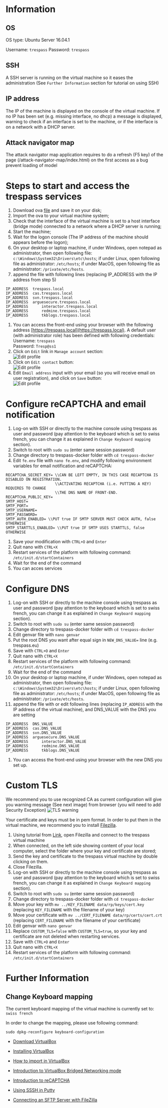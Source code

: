 # Information
## OS
OS type: Ubuntu Server 16.04.1

Username: `trespass` 
Password: `trespass`

## SSH
A SSH server is running on the virtual machine so it eases the administration (See `Further Information` section for tutorial on using SSH)

## IP address
The IP of the machine is displayed on the console of the virtual machine. If no IP has been set (e.g. missing interface, no dhcp) a message is displayed, warning to check if an interface is set to the machine, or if the interface is on a network with a DHCP server.

## Attack navigator map
The attack navigator map application requires to do a refresh (F5 key) of the page (/attack-navigator-map/index.html) on the first access as a bug prevent loading of model

# Steps to start and access the trespass services
1. Download ova [file](https://www.itrust.lu/trespass-enduser.ova) and save it on your disk;
1. Import the ova to your virtual machine system;
1. Check that the interface of the virtual machine is set to a host interface (bridge mode) connected to a network where a DHCP server is running;
1. Start the machine;
1. Wait for the logon console (The IP address of the machine should appears before the logon);
1. On your desktop or laptop machine, if under Windows, open notepad as administrator, then open following file: `c:\Windows\System32\Drivers\etc\hosts`; if under Linux, open following file as administrator: `/etc/hosts`; if under MacOS, open following file as administrator: `/private/etc/hosts`.
1. append the file with following lines (replacing IP_ADDRESS with the IP address from step 5)
```
IP_ADDRESS	trespass.local  
IP_ADDRESS	cas.trespass.local  
IP_ADDRESS	svn.trespass.local  
IP_ADDRESS	arguesecure.trespass.local  
IP_ADDRESS      interactor.trespass.local  
IP_ADDRESS      redmine.trespass.local  
IP_ADDRESS      tkblogs.trespass.local  
```

1. You can access the front-end using your browser with the following address [https://trespass.local](https://trespass.local). A default user (with administrator role) has been defined with following credentials:  
Username: `trespass`  
Password: `Tresp@ss1`
1. Click on `Edit` link in `Manage account` section:  
![Edit profile](./home.png  "Edit profile")
1. Click on `Edit contact` button:  
![Edit profile](./editcontact.png  "Edit contact")
1. Edit `Email address` input with your email (so you will receive email on user registration), and click on `Save` button:  
![Edit profile](./editemail.png  "Edit email")


# Configure reCAPTCHA and email notification
1. Log-on with SSH or directly to the machine console using trespass as user and password (pay attention to the keyboard which is set to swiss french, you can change it as explained in `Change Keyboard mapping` section). 
1. Switch to root with `sudo su` (enter same session password)
1. Change directory to trespass-docker folder with `cd trespass-docker`
1. Edit `fe.env` file with `nano fe.env`, and modify following environment variables for email notification and reCAPTCHA:  
```
RECAPTCHA_SECRET_KEY= \\CAN BE LEFT EMPTY, IN THIS CASE RECAPTCHA IS DISABLED ON REGISTRATION. 
                      \\ACTIVATING RECAPTCHA (i.e. PUTTING A KEY) REQUIRES TO CHANGE
                      \\THE DNS NAME OF FRONT-END. 
RECAPTCHA_PUBLIC_KEY=  
SMTP_HOST=  
SMTP_PORT=  
SMTP_USERNAME=  
SMTP_PASSWORD=  
SMTP_AUTH_ENABLED= \\PUT true IF SMTP SERVER MUST CHECK AUTH, false OTHERWISE  
SMTP_STARTTLS_ENABLED= \\PUT true IF SMTP USES STARTTLS, false OTHERWISE  
```
1. Save your modification with `CTRL+O` and `Enter`
1. Quit nano with `CTRL+X`
1. Restart services of the platform with following command: `/etc/init.d/startContainers`
1. Wait for the end of the command
1. You can acces services

# Configure DNS
1. Log-on with SSH or directly to the machine console using trespass as user and password (pay attention to the keyboard which is set to swiss french, you can change it as explained in `Change Keyboard mapping` section). 
1. Switch to root with `sudo su`  (enter same session password)
1. Change directory to trespass-docker folder with `cd trespass-docker`
1. Edit genvar file with `nano genvar`
1. Put the root DNS you want after equal sign in `NEW_DNS_VALUE=`  line (e.g. trespass.eu)
1. Save with `CTRL+O` and `Enter`
1. Quit nano with `CTRL+X`
1. Restart services of the platform with following command: `/etc/init.d/startContainers`
1. Wait for the end of the command
1. On your desktop or laptop machine, if under Windows, open notepad as administrator, then open following file: `c:\Windows\System32\Drivers\etc\hosts`; if under Linux, open following file as administrator: `/etc/hosts`; if under MacOS, open following file as administrator: `/private/etc/hosts`.
1. append the file with or edit following lines (replacing `IP_ADDRESS` with the IP address of the virtual machine), and DNS_VALUE with the DNS you are setting  
```
IP_ADDRESS	DNS_VALUE  
IP_ADDRESS	cas.DNS_VALUE  
IP_ADDRESS	svn.DNS_VALUE  
IP_ADDRESS	arguesecure.DNS_VALUE  
IP_ADDRESS      interactor.DNS_VALUE  
IP_ADDRESS      redmine.DNS_VALUE  
IP_ADDRESS      tkblogs.DNS_VALUE  
```
1. You can access the front-end using your browser with the new DNS you set up.

# Custom TLS
We recommend you to use recognized CA as current configuration will give you warning message (See next image) from browser (you will need to add Security Exception)
![TLS warning](./TLSException.png  "TLS warning")

Your certificate and keys must be in pem format. In order to put them in the virtual machine, we recommend you to install [Filezilla](https://filezilla-project.org/download.php?type=client).
1. Using tutorial from [Link](https://www.one.com/en/support/faq/how-do-i-connect-to-an-sftp-server-with-filezilla), open Filezilla and connect to the trespass virtual machine
1. When connected, on the left side showing content of your local computer, select the folder where your key and certificate are stored;
1. Send the key and certificate to the trespass virtual machine by double clicking on them.
1. Close Filezilla.
1. Log-on with SSH or directly to the machine console using trespass as user and password (pay attention to the keyboard which is set to swiss french, you can change it as explained in `Change Keyboard mapping` section). 
1. Switch to root with `sudo su` (enter same session password)
1. Change directory to trespass-docker folder with `cd trespass-docker`
1. Move your key with `mv ../KEY_FILENAME data/rp/keys/cert.key` (replacing `KEY_FILENAME` with the filename of your key)
1. Move your certificate with `mv ../CERT_FILENAME data/rp/certs/cert.crt` (replacing `CERT_FILENAME` with the filename of your certificate)
1. Edit genvar with `nano genvar`
1. Replace `CUSTOM_TLS=false` with `CUSTOM_TLS=true`, so your key and certificate are not deleted when restarting services.
1. Save with `CTRL+O` and `Enter`
1. Quit nano with `CTRL+X`
1. Restart services of the platform with following command: `/etc/init.d/startContainers`

# Further Information
## Change Keyboard mapping
The current keyboard mapping of the virtual machine is currently set to: `swiss french`

In order to change the mapping, please use following command:
```
sudo dpkg-reconfigure keyboard-configuration
```

* [Download VirtualBox](https://www.virtualbox.org/)

* [Installing VirtualBox](https://www.virtualbox.org/manual/ch01.html#intro-installing)

* [How to import in VirtualBox](https://www.virtualbox.org/manual/ch01.html#ovf)

* [Introduction to VirtualBox Bridged Networking mode](https://www.linuxbabe.com/virtualbox/a-pretty-good-introduction-to-virtualbox-bridged-networking-mode)

* [Introduction to reCAPTCHA](https://www.google.com/recaptcha/intro/)

* [Using SSSH in Putty](https://mediatemple.net/community/products/dv/204404604/using-ssh-in-putty-)

* [Connecting an SFTP Server with FileZilla](https://www.one.com/en/support/faq/how-do-i-connect-to-an-sftp-server-with-filezilla)
